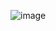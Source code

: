 ![image](https://user-images.githubusercontent.com/97434907/151699007-84b379a7-0d36-4c57-b1ab-134a259e0ab4.png)
